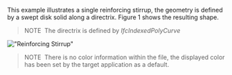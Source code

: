﻿This example illustrates a single reinforcing stirrup, the geometry is defined by a swept disk solid along a directrix. Figure 1 shows the resulting shape.

> NOTE&nbsp; The directrix is defined by _IfcIndexedPolyCurve_

!["Reinforcing Stirrup"](../../../../figures/examples/reinforcing_stirrup_disk_solid.png "Figure 1 &mdash; Reinforcing stirrup with swept disk solid geometry.")

> NOTE&nbsp; There is no color information within the file, the displayed color has been set by the target application as a default.
